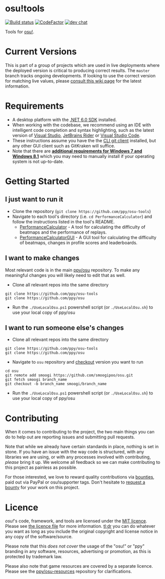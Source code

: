 # osu!tools

[![Build status](https://github.com/ppy/osu-tools/actions/workflows/ci.yml/badge.svg?branch=master&event=push)](https://github.com/ppy/osu-tools/actions/workflows/ci.yml)
[![CodeFactor](https://www.codefactor.io/repository/github/ppy/osu-tools/badge)](https://www.codefactor.io/repository/github/ppy/osu-tools) 
[![dev chat](https://discordapp.com/api/guilds/188630481301012481/widget.png?style=shield)](https://discord.gg/ppy)

Tools for [osu!](https://osu.ppy.sh).

# Current Versions

This is part of a group of projects which are used in live deployments where the deployed version is critical to producing correct results. The `master` branch tracks ongoing developments. If looking to use the correct version for matching live values, please [consult this wiki page](https://github.com/ppy/osu-infrastructure/wiki/Star-Rating-and-Performance-Points) for the latest information.

# Requirements

- A desktop platform with the [.NET 6.0 SDK](https://dotnet.microsoft.com/download) installed.
- When working with the codebase, we recommend using an IDE with intelligent code completion and syntax highlighting, such as the latest version of [Visual Studio](https://visualstudio.microsoft.com/vs/), [JetBrains Rider](https://www.jetbrains.com/rider/) or [Visual Studio Code](https://code.visualstudio.com/).
- These instructions assume you have the the [CLI git client](https://git-scm.com/) installed, but any other GUI client such as GitKraken will suffice.
- Note that there are **[additional requirements for Windows 7 and Windows 8.1](https://docs.microsoft.com/en-us/dotnet/core/install/windows?tabs=net60#dependencies)** which you may need to manually install if your operating system is not up-to-date.

# Getting Started

## I just want to run it
- Clone the repository (`git clone https://github.com/ppy/osu-tools`)
- Navigate to each tool's directory (i.e. `cd PerformanceCalculator`) and follow the instructions listed in the tool's README.
    - [PerformanceCalculator](https://github.com/ppy/osu-tools/blob/master/PerformanceCalculator/README.md) - A tool for calculating the difficulty of beatmaps and the performance of replays.
    - [PerformanceCalculatorGUI](https://github.com/ppy/osu-tools/blob/master/PerformanceCalculatorGUI/README.md) - A GUI tool for calculating the difficulty of beatmaps, changes in profile scores and leaderboards.

## I want to make changes
Most relevant code is in the main [ppy/osu](https://github.com/ppy/osu) repository. To make any meaningful changes you will likely need to edit that as well.

- Clone all relevant repos into the same directory 
```shell
git clone https://github.com/ppy/osu-tools
git clone https://github.com/ppy/osu
```
- Run the `./UseLocalOsu.ps1` powershell script (or `./UseLocalOsu.sh`) to use your local copy of ppy/osu

## I want to run someone else's changes

- Clone all relevant repos into the same directory 
```shell
git clone https://github.com/ppy/osu-tools
git clone https://github.com/ppy/osu
```
- Navigate to `osu` repository and [checkout](https://stackoverflow.com/a/14383288) version you want to run
```shell
cd osu
git remote add smoogi https://github.com/smoogipoo/osu.git
git fetch smoogi branch_name
git checkout -b branch_name smoogi/branch_name
```
- Run the `./UseLocalOsu.ps1` powershell script (or `./UseLocalOsu.sh`) to use your local copy of ppy/osu


# Contributing

When it comes to contributing to the project, the two main things you can do to help out are reporting issues and submitting pull requests. 

Note that while we already have certain standards in place, nothing is set in stone. If you have an issue with the way code is structured, with any libraries we are using, or with any processes involved with contributing, *please* bring it up. We welcome all feedback so we can make contributing to this project as painless as possible.

For those interested, we love to reward quality contributions via [bounties](https://docs.google.com/spreadsheets/d/1jNXfj_S3Pb5PErA-czDdC9DUu4IgUbe1Lt8E7CYUJuE/view?&rm=minimal#gid=523803337), paid out via PayPal or osu!supporter tags. Don't hesitate to [request a bounty](https://docs.google.com/forms/d/e/1FAIpQLSet_8iFAgPMG526pBZ2Kic6HSh7XPM3fE8xPcnWNkMzINDdYg/viewform) for your work on this project.

# Licence

*osu!*'s code, framework, and tools are licensed under the [MIT licence](https://opensource.org/licenses/MIT). Please see [the licence file](LICENCE) for more information. [tl;dr](https://tldrlegal.com/license/mit-license) you can do whatever you want as long as you include the original copyright and license notice in any copy of the software/source.

Please note that this *does not cover* the usage of the "osu!" or "ppy" branding in any software, resources, advertising or promotion, as this is protected by trademark law.

Please also note that game resources are covered by a separate licence. Please see the [ppy/osu-resources](https://github.com/ppy/osu-resources) repository for clarifications.
